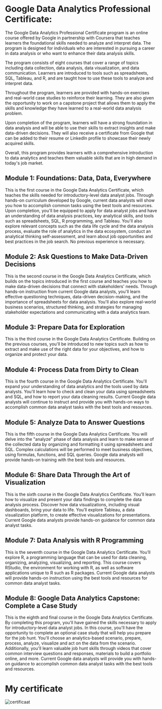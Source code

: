 # Google Data Analytics Professional Certificate:

The Google Data Analytics Professional Certificate program is an online course offered by Google in partnership with Coursera that teaches learners the foundational skills needed to analyze and interpret data. The program is designed for individuals who are interested in pursuing a career in data analysis or who want to enhance their data analysis skills.

The program consists of eight courses that cover a range of topics including data collection, data analysis, data visualization, and data communication. Learners are introduced to tools such as spreadsheets, SQL, Tableau, and R, and are taught how to use these tools to analyze and interpret data.

Throughout the program, learners are provided with hands-on exercises and real-world case studies to reinforce their learning. They are also given the opportunity to work on a capstone project that allows them to apply the skills and knowledge they have learned to a real-world data analysis problem.

Upon completion of the program, learners will have a strong foundation in data analysis and will be able to use their skills to extract insights and make data-driven decisions. They will also receive a certificate from Google that can be added to their resume or LinkedIn profile to showcase their newly acquired skills.

Overall, this program provides learners with a comprehensive introduction to data analytics and teaches them valuable skills that are in high demand in today's job market.

## Module 1: Foundations: Data, Data, Everywhere
This is the first course in the Google Data Analytics Certificate, which teaches the skills needed for introductory-level data analyst jobs. Through hands-on curriculum developed by Google, current data analysts will show you how to accomplish common tasks using the best tools and resources. Upon completion, you'll be equipped to apply for data analyst jobs and have an understanding of data analysis practices, key analytical skills, and tools such as spreadsheets, SQL, R programming, and Tableau. You'll also explore relevant concepts such as the data life cycle and the data analysis process, evaluate the role of analytics in the data ecosystem, conduct an analytical thinking self-assessment, and learn about job opportunities and best practices in the job search. No previous experience is necessary.

## Module 2: Ask Questions to Make Data-Driven Decisions
This is the second course in the Google Data Analytics Certificate, which builds on the topics introduced in the first course and teaches you how to make data-driven decisions that connect with stakeholders' needs. Through hands-on instruction from current Google data analysts, you'll learn effective questioning techniques, data-driven decision-making, and the importance of spreadsheets for data analysis. You'll also explore real-world business scenarios, structured thinking, and strategies for managing stakeholder expectations and communicating with a data analytics team.

## Module 3: Prepare Data for Exploration
This is the third course in the Google Data Analytics Certificate. Building on the previous courses, you'll be introduced to new topics such as how to extract and make use of the right data for your objectives, and how to organize and protect your data.

## Module 4: Process Data from Dirty to Clean
This is the fourth course in the Google Data Analytics Certificate. You'll expand your understanding of data analytics and the tools used by data analysts. You'll learn how to check and clean your data using spreadsheets and SQL, and how to report your data cleaning results. Current Google data analysts will continue to instruct and provide you with hands-on ways to accomplish common data analyst tasks with the best tools and resources.

## Module 5: Analyze Data to Answer Questions
This is the fifth course in the Google Data Analytics Certificate. You will delve into the "analyze" phase of data analysis and learn to make sense of the collected data by organizing and formatting it using spreadsheets and SQL. Complex calculations will be performed to meet business objectives, using formulas, functions, and SQL queries. Google data analysts will provide hands-on training with the best tools and resources.

## Module 6: Share Data Through the Art of Visualization
This is the sixth course in the Google Data Analytics Certificate. You’ll learn how to visualize and present your data findings to complete the data analysis process. Discover how data visualizations, including visual dashboards, bring your data to life. You’ll explore Tableau, a data visualization platform, to create effective visualizations for presentations. Current Google data analysts provide hands-on guidance for common data analyst tasks.

## Module 7: Data Analysis with R Programming
This is the seventh course in the Google Data Analytics Certificate. You’ll explore R, a programming language that can be used for data cleaning, organizing, analyzing, visualizing, and reporting. This course covers RStudio, the environment for working with R, as well as software applications unique to R such as R packages. Current Google data analysts will provide hands-on instruction using the best tools and resources for common data analyst tasks.

## Module 8: Google Data Analytics Capstone: Complete a Case Study
This is the eighth and final course in the Google Data Analytics Certificate. By completing this program, you'll have gained the skills necessary to apply for introductory-level data analyst jobs. In this course, you'll have the opportunity to complete an optional case study that will help you prepare for the job hunt. You'll choose an analytics-based scenario, prepare, process, analyze, visualize and act on the data from the scenario. Additionally, you'll learn valuable job hunt skills through videos that cover common interview questions and responses, materials to build a portfolio online, and more. Current Google data analysts will provide you with hands-on guidance to accomplish common data analyst tasks with the best tools and resources.

[Link to capstone project]: https://github.com/NickZward/Google-Data-Analytics-Professional-Certificate/tree/main/Capstone%20data

# My certificate
![certificaat](https://user-images.githubusercontent.com/29818091/232312585-bacdc0df-a2df-477a-b388-c14d255c5aca.jpg)
